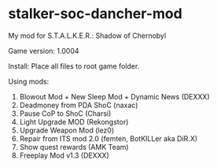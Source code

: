 # stalker-soc-dancher-mod
My mod for S.T.A.L.K.E.R.: Shadow of Chernobyl

Game version: 1.0004

Install: Place all files to root game folder.

Using mods:
1. Blowout Mod + New Sleep Mod + Dynamic News (DEXXX)
2. Deadmoney from PDA ShoC (naxac)
3. Pause CoP to ShoC (Charsi)
4. Light Upgrade MOD (Rekongstor)
5. Upgrade Weapon Mod (lez0)
6. Repair from ITS mod 2.0 (femten, BotKILLer aka DiR.X)
7. Show quest rewards (AMK Team)
8. Freeplay Mod v1.3 (DEXXX)